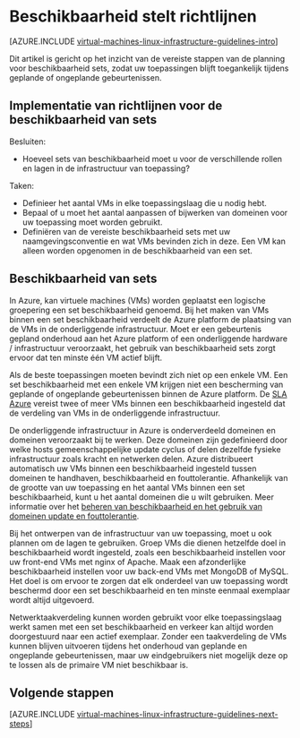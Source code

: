 <properties
    pageTitle="Beschikbaarheid stelt richtlijnen | Microsoft Azure"
    description="Informatie over de belangrijkste ontwerp en de implementatie richtlijnen voor de implementatie van beschikbaarheid Sets in Azure infrastructuurservices."
    documentationCenter=""
    services="virtual-machines-linux"
    authors="iainfoulds"
    manager="timlt"
    editor=""
    tags="azure-resource-manager"/>

<tags
    ms.service="virtual-machines-linux"
    ms.workload="infrastructure-services"
    ms.tgt_pltfrm="vm-linux"
    ms.devlang="na"
    ms.topic="article"
    ms.date="09/08/2016"
    ms.author="iainfou"/>

# <a name="availability-sets-guidelines"></a>Beschikbaarheid stelt richtlijnen

[AZURE.INCLUDE [virtual-machines-linux-infrastructure-guidelines-intro](../../includes/virtual-machines-linux-infrastructure-guidelines-intro.md)] 

Dit artikel is gericht op het inzicht van de vereiste stappen van de planning voor beschikbaarheid sets, zodat uw toepassingen blijft toegankelijk tijdens geplande of ongeplande gebeurtenissen.

## <a name="implementation-guidelines-for-availability-sets"></a>Implementatie van richtlijnen voor de beschikbaarheid van sets

Besluiten:

- Hoeveel sets van beschikbaarheid moet u voor de verschillende rollen en lagen in de infrastructuur van toepassing?

Taken:

- Definieer het aantal VMs in elke toepassingslaag die u nodig hebt.
- Bepaal of u moet het aantal aanpassen of bijwerken van domeinen voor uw toepassing moet worden gebruikt.
- Definiëren van de vereiste beschikbaarheid sets met uw naamgevingsconventie en wat VMs bevinden zich in deze. Een VM kan alleen worden opgenomen in de beschikbaarheid van een set. 

## <a name="availability-sets"></a>Beschikbaarheid van sets

In Azure, kan virtuele machines (VMs) worden geplaatst een logische groepering een set beschikbaarheid genoemd. Bij het maken van VMs binnen een set beschikbaarheid verdeelt de Azure platform de plaatsing van de VMs in de onderliggende infrastructuur. Moet er een gebeurtenis gepland onderhoud aan het Azure platform of een onderliggende hardware / infrastructuur veroorzaakt, het gebruik van beschikbaarheid sets zorgt ervoor dat ten minste één VM actief blijft.

Als de beste toepassingen moeten bevindt zich niet op een enkele VM. Een set beschikbaarheid met een enkele VM krijgen niet een bescherming van geplande of ongeplande gebeurtenissen binnen de Azure platform. De [SLA Azure](https://azure.microsoft.com/support/legal/sla/virtual-machines) vereist twee of meer VMs binnen een beschikbaarheid ingesteld dat de verdeling van VMs in de onderliggende infrastructuur.

De onderliggende infrastructuur in Azure is onderverdeeld domeinen en domeinen veroorzaakt bij te werken. Deze domeinen zijn gedefinieerd door welke hosts gemeenschappelijke update cyclus of delen dezelfde fysieke infrastructuur zoals kracht en netwerken delen. Azure distribueert automatisch uw VMs binnen een beschikbaarheid ingesteld tussen domeinen te handhaven, beschikbaarheid en fouttolerantie. Afhankelijk van de grootte van uw toepassing en het aantal VMs binnen een set beschikbaarheid, kunt u het aantal domeinen die u wilt gebruiken. Meer informatie over het [beheren van beschikbaarheid en het gebruik van domeinen update en fouttolerantie](virtual-machines-linux-manage-availability.md).

Bij het ontwerpen van de infrastructuur van uw toepassing, moet u ook plannen om de lagen te gebruiken. Groep VMs die dienen hetzelfde doel in beschikbaarheid wordt ingesteld, zoals een beschikbaarheid instellen voor uw front-end VMs met nginx of Apache. Maak een afzonderlijke beschikbaarheid instellen voor uw back-end VMs met MongoDB of MySQL. Het doel is om ervoor te zorgen dat elk onderdeel van uw toepassing wordt beschermd door een set beschikbaarheid en ten minste eenmaal exemplaar wordt altijd uitgevoerd.

Netwerktaakverdeling kunnen worden gebruikt voor elke toepassingslaag werkt samen met een set beschikbaarheid en verkeer kan altijd worden doorgestuurd naar een actief exemplaar. Zonder een taakverdeling de VMs kunnen blijven uitvoeren tijdens het onderhoud van geplande en ongeplande gebeurtenissen, maar uw eindgebruikers niet mogelijk deze op te lossen als de primaire VM niet beschikbaar is.


## <a name="next-steps"></a>Volgende stappen
[AZURE.INCLUDE [virtual-machines-linux-infrastructure-guidelines-next-steps](../../includes/virtual-machines-linux-infrastructure-guidelines-next-steps.md)] 